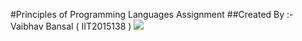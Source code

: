 #Principles of Programming Languages Assignment
##Created By :- Vaibhav Bansal ( IIT2015138 )
<img src="https://img.shields.io/badge/language-C++-lightblue.svg"/>
